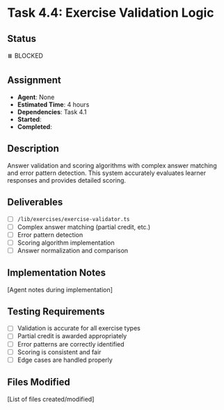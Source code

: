 # Task 4.4: Exercise Validation Logic

## Status

⏸️ BLOCKED

## Assignment

- **Agent**: None
- **Estimated Time**: 4 hours
- **Dependencies**: Task 4.1
- **Started**:
- **Completed**:

## Description

Answer validation and scoring algorithms with complex answer matching and error pattern detection. This system accurately evaluates learner responses and provides detailed scoring.

## Deliverables

- [ ] `/lib/exercises/exercise-validator.ts`
- [ ] Complex answer matching (partial credit, etc.)
- [ ] Error pattern detection
- [ ] Scoring algorithm implementation
- [ ] Answer normalization and comparison

## Implementation Notes

[Agent notes during implementation]

## Testing Requirements

- [ ] Validation is accurate for all exercise types
- [ ] Partial credit is awarded appropriately
- [ ] Error patterns are correctly identified
- [ ] Scoring is consistent and fair
- [ ] Edge cases are handled properly

## Files Modified

[List of files created/modified]
